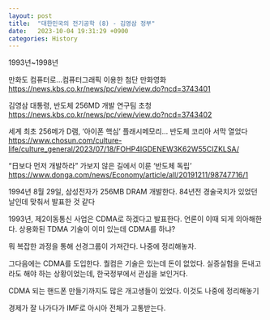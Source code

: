 ```yaml
---
layout: post
title:  "대한민국의 전기공학 (8) - 김영삼 정부"
date:   2023-10-04 19:31:29 +0900
categories: History
---
```


1993년~1998년

만화도 컴퓨터로...컴퓨터그래픽 이용한 첨단 만화영화
https://news.kbs.co.kr/news/pc/view/view.do?ncd=3743401


김영삼 대통령, 반도체 256MD 개발 연구팀 초청
https://news.kbs.co.kr/news/pc/view/view.do?ncd=3743402



세계 최초 256메가 D램, ‘아이폰 핵심’ 플래시메모리… 반도체 코리아 서막 열었다
https://www.chosun.com/culture-life/culture_general/2023/07/18/FOHP4IGDENEW3K62W55CIZKLSA/


“日보다 먼저 개발하라” 가보지 않은 길에서 이룬 ‘반도체 독립’
https://www.donga.com/news/Economy/article/all/20191211/98747716/1


1994년 8월 29일, 삼성전자가 256MB DRAM 개발한다. 84년전 경술국치가 있었던 날인데 맞춰서 발표한 것 같다

1993년, 제2이동통신 사업은 CDMA로 하겠다고 발표한다.
언론이 이때 되게 의아해한다. 상용화된 TDMA 기술이 이미 있는데 CDMA를 하냐?

뭐 복잡한 과정을 통해 선경그룹이 가져간다. 나중에 정리해놓자.

그다음에는 CDMA를 도입한다.
퀄컴은 기술은 있는데 돈이 없었다. 실증실험을 돈내고라도 해야 하는 상황이었는데, 한국정부에서 관심을 보인거다.

CDMA 되는 핸드폰 만들기까지도 많은 개고생들이 있었다. 이것도 나중에 정리해놓기

경제가 잘 나가다가 IMF로 아시아 전체가 고통받는다.